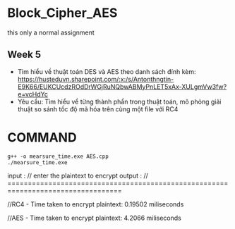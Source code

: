 # Block_Cipher_AES
this only a normal assignment 

## Week 5
- Tìm hiểu về thuật toán DES và AES theo danh sách đính kèm: https://husteduvn.sharepoint.com/:x:/s/Antonthngtin-E9K66/EUKCUcdzROdDrWGjRuNQbwABMyPnLET5xAx-XULgmVw3fw?e=vcHdYc
- Yêu cầu: Tìm hiểu về từng thành phần trong thuật toán, mô phỏng giải thuật so sánh tốc độ mã hóa trên cùng một file với RC4  

COMMAND
=================================

    g++ -o mearsure_time.exe AES.cpp
    ./mearsure_time.exe 

input : // enter the plaintext to encrypt 
output : 
// ==================================================================================

//RC4 - Time taken to encrypt plaintext: 0.19502 miliseconds

//AES - Time taken to encrypt plaintext: 4.2066 miliseconds